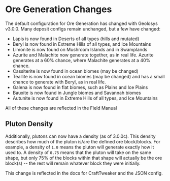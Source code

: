 # Ore Generation Changes

The default configuration for Ore Generation has changed with Geolosys v3.0.0. Many deposit configs remain unchanged, but a few have changed:

- Lapis is now found in Deserts of all types (hills and mutated)
- Beryl is now found in Extreme Hills of all types, and Ice Mountains
- Limonite is now found on Mushroom Islands and in Swamplands
- Azurite and Malachite now generate together, as in real life. Azurite generates at a 60% chance, where Malachite generates at a 40% chance.
- Cassiterite is now found in ocean biomes (may be changed)
- Teallite is now found in ocean biomes (may be changed) and has a small chance to generate with Beryl, as in real life.
- Galena is now found in flat biomes, such as Plains and Ice Plains
- Bauxite is now found in Jungle biomes and Savannah biomes
- Autunite is now found in Extreme Hills of all types, and Ice Mountains

All of these changes are reflected in the Field Manual

## Pluton Density

Additionally, plutons can now have a density (as of 3.0.0c). This density describes how much of the pluton is/are the defined ore block/blocks. For example, a density of `1.0` means the pluton will generate exactly how it used to. A density of `0.75` means that the pluton will take on the same shape, but only 75% of the blocks within that shape will actually be the ore block(s) -- the rest will remain whatever block they were initially.

This change is reflected in the docs for CraftTweaker and the JSON config.
